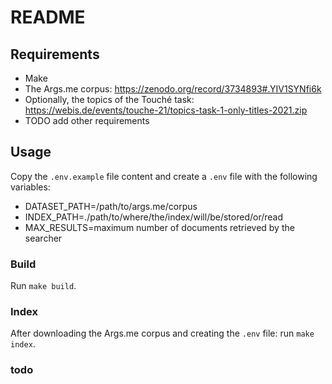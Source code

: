 # README #

## Requirements
- Make
- The Args.me corpus: https://zenodo.org/record/3734893#.YIV1SYNfi6k
- Optionally, the topics of the Touché task: https://webis.de/events/touche-21/topics-task-1-only-titles-2021.zip
- TODO add other requirements

## Usage

Copy the `.env.example` file content and create a `.env` file with the following variables:
- DATASET_PATH=/path/to/args.me/corpus
- INDEX_PATH=./path/to/where/the/index/will/be/stored/or/read
- MAX_RESULTS=maximum number of documents retrieved by the searcher


### Build
Run `make build`.

### Index
After downloading the Args.me corpus and creating the `.env` file: run `make index`.

### todo

